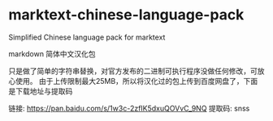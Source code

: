 # marktext-chinese-language-pack
Simplified Chinese language pack for marktext

markdown 简体中文汉化包


只是做了简单的字符串替换，对官方发布的二进制可执行程序没做任何修改，可放心使用。
由于上传限制最大25MB，所以将汉化过的包上传到百度网盘了，下面是下载地址与提取码

链接: https://pan.baidu.com/s/1w3c-2zfIK5dxuQOVvC_9NQ 提取码: snss 
